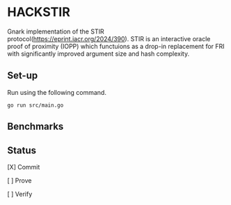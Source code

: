 # HACKSTIR

Gnark implementation of the STIR protocol(https://eprint.iacr.org/2024/390).  STIR is an interactive oracle proof of proximity (IOPP) which functuions as a drop-in replacement for FRI with significantly improved argument size and hash complexity.

## Set-up

Run using the following command.

```
go run src/main.go
```

## Benchmarks

## Status


[X] Commit

[ ] Prove

[ ] Verify
